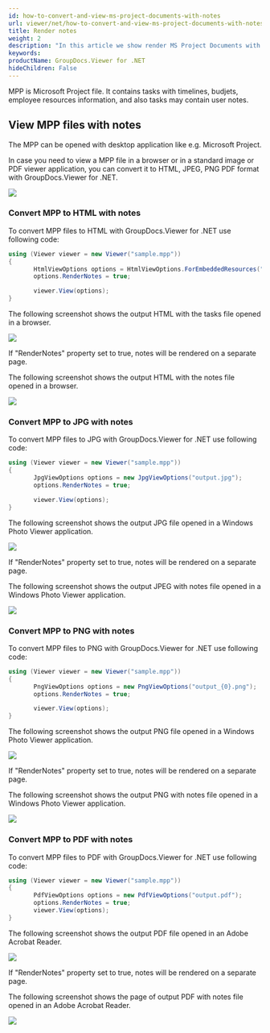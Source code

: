 ```yaml
---
id: how-to-convert-and-view-ms-project-documents-with-notes
url: viewer/net/how-to-convert-and-view-ms-project-documents-with-notes
title: Render notes
weight: 2
description: "In this article we show render MS Project Documents with notes with GroupDocs.Viewer within your .NET applications."
keywords: 
productName: GroupDocs.Viewer for .NET
hideChildren: False
---
```

MPP is Microsoft Project file. It contains tasks with timelines, budjets, employee resources information, and also tasks may contain user notes.

## View MPP files with notes

The MPP can be opened with desktop application like e.g. Microsoft Project.

In case you need to view a MPP file in a browser or in a standard image or PDF viewer application, you can convert it to HTML, JPEG, PNG  PDF format with GroupDocs.Viewer for .NET. 

![](viewer/net/images/how-to-convert-and-view-ms-project-documents-with-notes.png)

### Convert MPP to HTML with notes

To convert MPP files to HTML with GroupDocs.Viewer for .NET use following code:

```csharp
using (Viewer viewer = new Viewer("sample.mpp"))
{
       HtmlViewOptions options = HtmlViewOptions.ForEmbeddedResources("output_{0}.html");
       options.RenderNotes = true;

       viewer.View(options);
}
```

The following screenshot shows the output HTML with the tasks file opened in a browser.

![](viewer/net/images/how-to-convert-and-view-ms-project-documents-with-notes_1.png)

If "RenderNotes" property set to true, notes will be rendered on a separate page.

The following screenshot shows the output HTML with the notes file opened in a browser.

![](viewer/net/images/how-to-convert-and-view-ms-project-documents-with-notes_2.png)

### Convert MPP to JPG with notes

To convert MPP files to JPG with GroupDocs.Viewer for .NET use following code:

```csharp
using (Viewer viewer = new Viewer("sample.mpp"))
{
       JpgViewOptions options = new JpgViewOptions("output.jpg");
       options.RenderNotes = true;

       viewer.View(options);
}
```

The following screenshot shows the output JPG file opened in a Windows Photo Viewer application.

![](viewer/net/images/how-to-convert-and-view-ms-project-documents-with-notes_3.png)

If "RenderNotes" property set to true, notes will be rendered on a separate page.

The following screenshot shows the output JPEG with notes file opened in a Windows Photo Viewer application.

![](viewer/net/images/how-to-convert-and-view-ms-project-documents-with-notes_4.png)

### Convert MPP to PNG with notes

To convert MPP files to PNG with GroupDocs.Viewer for .NET use following code: 

```csharp
using (Viewer viewer = new Viewer("sample.mpp"))
{
       PngViewOptions options = new PngViewOptions("output_{0}.png");
       options.RenderNotes = true;

       viewer.View(options);
}
```

The following screenshot shows the output PNG file opened in a Windows Photo Viewer application.

![](viewer/net/images/how-to-convert-and-view-ms-project-documents-with-notes_5.png)

If "RenderNotes" property set to true, notes will be rendered on a separate page.

The following screenshot shows the output PNG with notes file opened in a Windows Photo Viewer application.

![](viewer/net/images/how-to-convert-and-view-ms-project-documents-with-notes_6.png)

### Convert MPP to PDF with notes

To convert MPP files to PDF with GroupDocs.Viewer for .NET use following code: 

```csharp
using (Viewer viewer = new Viewer("sample.mpp"))
{
       PdfViewOptions options = new PdfViewOptions("output.pdf");
       options.RenderNotes = true;
       viewer.View(options);
}
```

The following screenshot shows the output PDF file opened in an Adobe Acrobat Reader.

![](viewer/net/images/how-to-convert-and-view-ms-project-documents-with-notes_7.png)

If "RenderNotes" property set to true, notes will be rendered on a separate page.

The following screenshot shows the page of output PDF with notes file opened in an Adobe Acrobat Reader.

![](viewer/net/images/how-to-convert-and-view-ms-project-documents-with-notes_8.png)
